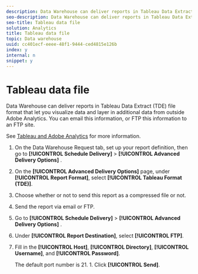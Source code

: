 ```yaml
---
description: Data Warehouse can deliver reports in Tableau Data Extract (TDE) file format that let you visualize data and layer in additional data from outside Adobe Analytics. You can email this information, or FTP this information to an FTP site.
seo-description: Data Warehouse can deliver reports in Tableau Data Extract (TDE) file format that let you visualize data and layer in additional data from outside Adobe Analytics. You can email this information, or FTP this information to an FTP site.
seo-title: Tableau data file
solution: Analytics
title: Tableau data file
topic: Data warehouse
uuid: cc401ecf-eeee-48f1-9444-ced4815e126b
index: y
internal: n
snippet: y
---
```


# Tableau data file

Data Warehouse can deliver reports in Tableau Data Extract (TDE) file format that let you visualize data and layer in additional data from outside Adobe Analytics. You can email this information, or FTP this information to an FTP site.

See [Tableau and Adobe Analytics](https://www.tableausoftware.com/about/blog/2014/3/tableau-and-adobe-analytics-digital-marketing-gets-even-more-awesome-29491) for more information. 

1. On the Data Warehouse Request tab, set up your report definition, then go to **[!UICONTROL Schedule Delivery]** > **[!UICONTROL Advanced Delivery Options]** .
1. On the **[!UICONTROL Advanced Delivery Options]** page, under **[!UICONTROL Report Format]**, select **[!UICONTROL Tableau Format (TDE)]**.
1. Choose whether or not to send this report as a compressed file or not.
1. Send the report via email or FTP.

1. Go to **[!UICONTROL Schedule Delivery]** > **[!UICONTROL Advanced Delivery Options]** .
1. Under **[!UICONTROL Report Destination]**, select **[!UICONTROL FTP]**.
1. Fill in the **[!UICONTROL Host]**, **[!UICONTROL Directory]**, **[!UICONTROL Username]**, and **[!UICONTROL Password]**.

   The default port number is 21. 1. Click **[!UICONTROL Send]**.
